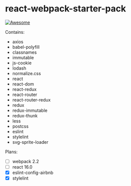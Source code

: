 # react-webpack-starter-pack
[![Awesome](https://cdn.rawgit.com/sindresorhus/awesome/d7305f38d29fed78fa85652e3a63e154dd8e8829/media/badge.svg)](https://github.com/sindresorhus/awesome)


Contains:
* axios
* babel-polyfill
* classnames
* immutable
* js-cookie
* lodash
* normalize.css
* react
* react-dom
* react-redux
* react-router
* react-router-redux
* redux
* redux-immutable
* redux-thunk
* less
* postcss
* eslint
* stylelint
* svg-sprite-loader

Plans:
- [ ] webpack 2.2
- [ ] react 16.0
- [x] eslint-config-airbnb
- [x] stylelint
